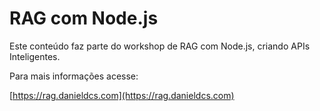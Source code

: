 # RAG com Node.js

Este conteúdo faz parte do workshop de RAG com Node.js, criando APIs Inteligentes.

Para mais informações acesse:

[https://rag.danieldcs.com](https://rag.danieldcs.com)

